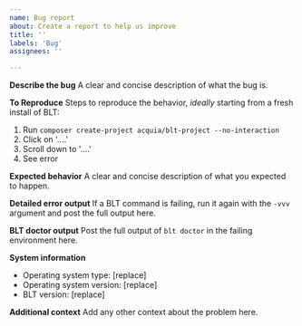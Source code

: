 ```yaml
---
name: Bug report
about: Create a report to help us improve
title: ''
labels: 'Bug'
assignees: ''

---
```


<!-- Before posting, please read the contribution guidelines (linked to the right) to ensure that you get the best support. -->

**Describe the bug**
A clear and concise description of what the bug is.

**To Reproduce**
Steps to reproduce the behavior, _ideally_ starting from a fresh install of BLT:
1. Run `composer create-project acquia/blt-project --no-interaction`
2. Click on '....'
3. Scroll down to '....'
4. See error

**Expected behavior**
A clear and concise description of what you expected to happen.

**Detailed error output**
If a BLT command is failing, run it again with the `-vvv` argument and post the full output here.

**BLT doctor output**
Post the full output of `blt doctor` in the failing environment here.

**System information**
* Operating system type: [replace]
* Operating system version: [replace]
* BLT version: [replace]

**Additional context**
Add any other context about the problem here.
